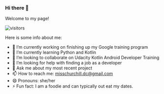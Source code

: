 ### Hi there 👋

Welcome to my page!

![visitors](https://visitor-badge.glitch.me/badge?page_id=MissChurchill.MissChurchill&left_color=green&right_color=red)

Here is some info about me:

- 🔭 I’m currently working on finishing up my Google training program
- 🌱 I’m currently learning Python and Kotlin
- 👯 I’m looking to collaborate on Udacity Kotlin Android Developer Training
- 🤔 I’m looking for help with finding a job as a developer
- 💬 Ask me about my most recent project
- 📫 How to reach me: misschurchill.dc@gmail.com
- 😄 Pronouns: she/her
- ⚡ Fun fact: I am a foodie and can typically out eat my dates.

